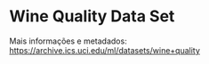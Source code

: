 #  Wine Quality Data Set 

Mais informações e metadados: https://archive.ics.uci.edu/ml/datasets/wine+quality
